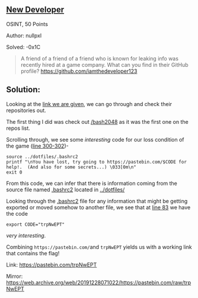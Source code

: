 ## [New Developer](https://infernoctf.live/challenges#New%20Developer)

OSINT, 50 Points

Author: nullpxl

Solved: -0x1C

>A friend of a friend of a friend who is known for leaking info was recently hired at a game company. 
>What can you find in their GitHub profile?
>https://github.com/iamthedeveloper123

## Solution:
Looking at the [link we are given](https://github.com/iamthedeveloper123), we can go through and check their repositories out. 

The first thing I did was check out [/bash2048](https://github.com/iamthedeveloper123/bash2048) as it was the first one on the repos list. 

Scrolling through, we see some *interesting* code for our loss condition of the game ([line 300-302](https://github.com/iamthedeveloper123/bash2048/blob/master/bash2048.sh#L300))- 
```
source ../dotfiles/.bashrc2
printf "\nYou have lost, try going to https://pastebin.com/$CODE for help!.  (And also for some secrets...) \033[0m\n"
exit 0
```

From this code, we can infer that there is information coming from the source file named [.bashrc2](https://github.com/iamthedeveloper123/dotfiles/blob/master/.bashrc2) located in [../dotfiles/](https://github.com/iamthedeveloper123/dotfiles)

Looking through the [.bashrc2](https://github.com/iamthedeveloper123/dotfiles/blob/master/.bashrc2) file for any information that might be getting exported or moved somehow to another file, we see that at [line 83](https://github.com/iamthedeveloper123/dotfiles/blob/master/.bashrc2#L83) we have the code

```
export CODE="trpNwEPT"
```

*very interesting*. 

Combining `https://pastebin.com/`and `trpNwEPT` yields us with a working link that contains the flag!

Link: https://pastebin.com/trpNwEPT

Mirror: https://web.archive.org/web/20191228071022/https://pastebin.com/raw/trpNwEPT

